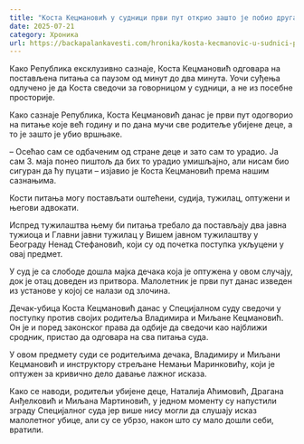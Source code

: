 ```yaml
---
title: "Коста Кецмановић у судници први пут открио зашто је побио другаре"
date: 2025-07-21
category: Хроника
url: https://backapalankavesti.com/hronika/kosta-kecmanovic-u-sudnici-prvi-put-otkrio-zasto-je-pobio-drugare/
---
```


Како Република ексклузивно сазнаје, Коста Кецмановић одговара на постављена питања са паузом од минут до два минута. Уочи суђења одлучено је да Коста сведочи за говорницом у судници, а не из посебне просторије.

Како сазнаје Република, Коста Кецмановић данас је први пут одогворио на питање које већ годину и по дана мучи све родитеље убијене деце, а то је зашто је убио вршњаке.

– Осећао сам се одбаченим од стране деце и зато сам то урадио. Ја сам 3. маја понео пиштољ да бих то урадио умишљајно, али нисам био сигуран да ћу пуцати – изјавио је Коста Кецмановић према нашим сазнањима.

Кости питања могу постављати оштећени, судија, тужилац, оптужени и његови адвокати.

Испред тужилаштва њему би питања требало да постављају два јавна тужиоца и Главни јавни тужилац у Вишем јавном тужилаштву у Београду Ненад Стефановић, који су од почетка поступка укљуцени у овај предмет.

У суд је са слободе дошла мајка дечака која је оптужена у овом случају, док је отац доведен из притвора. Малолетник је први пут данас изведен из установе у којој се налази од злочина.

Дечак-убица Коста Кецмановић данас у Специјалном суду сведочи у поступку против својих родитеља Владимира и Миљане Кецмановић. Он је и поред законског права да одбије да сведочи као најближи сродник, пристао да одговара на сва питања суда.

У овом предмету суди се родитељима дечака, Владимиру и Миљани Кецмановић и инструктору стрељане Немањи Маринковићу, који је оптужен за кривично дело давање лажног исказа.

Како се наводи, родитељи убијене деце, Наталија Аћимовић, Драгана Анђелковић и Миљана Мартиновић, у једном моменту су напустили зграду Специјалног суда јер више нису могли да слушају исказ малолетног убице, али су се убрзо, након што су мало дошли себи, вратили.
